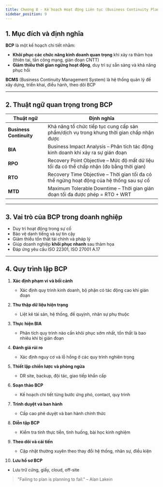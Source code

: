 ```yaml
---
title: Chương 8 - Kế hoạch Hoạt động Liên tục (Business Continuity Plan - BCP)
sidebar_position: 9
---
```


## 1. Mục đích và định nghĩa

**BCP** là một kế hoạch chi tiết nhằm:

- **Khôi phục các chức năng kinh doanh quan trọng** khi xảy ra thảm họa (thiên tai, tấn công mạng, gián đoạn CNTT)
- **Giảm thiểu thời gian ngừng hoạt động**, duy trì sự sẵn sàng và khả năng phục hồi

**BCMS** (Business Continuity Management System) là hệ thống quản lý để xây dựng, triển khai, điều hành, theo dõi BCP

---

## 2. Thuật ngữ quan trọng trong BCP

| Thuật ngữ               | Định nghĩa                                                                                |
| ----------------------- | ----------------------------------------------------------------------------------------- |
| **Business Continuity** | Khả năng tổ chức tiếp tục cung cấp sản phẩm/dịch vụ trong khung thời gian chấp nhận được  |
| **BIA**                 | Business Impact Analysis – Phân tích tác động kinh doanh khi xảy ra sự gián đoạn          |
| **RPO**                 | Recovery Point Objective – Mức độ mất dữ liệu tối đa có thể chấp nhận (đo bằng thời gian) |
| **RTO**                 | Recovery Time Objective – Thời gian tối đa có thể ngừng hoạt động của hệ thống sau sự cố  |
| **MTD**                 | Maximum Tolerable Downtime – Thời gian gián đoạn tối đa được phép = RTO + WRT             |

---

## 3. Vai trò của BCP trong doanh nghiệp

- Duy trì hoạt động trong sự cố
- Bảo vệ danh tiếng và sự tin cậy
- Giảm thiểu tổn thất tài chính và pháp lý
- Giúp doanh nghiệp **khổi phục nhanh** sau thảm họa
- Đáp ứng yêu cầu ISO 22301, ISO 27001 A.17

---

## 4. Quy trình lập BCP

1. **Xác định phạm vi và bối cảnh**

   - Xác định quy trình kinh doanh, bộ phận có tác động cao khi gián đoạn

2. **Thu thập dữ liệu hiện trạng**

   - Liệt kê tài sản, hệ thống, đề quyịnh, nhân sự phụ thuộc

3. **Thực hiện BIA**

   - Phân tích quy trình nào cần khôi phục sớm nhất, tổn thất là bao nhiêu khi bị gián đoạn

4. **Đánh giá rủi ro**

   - Xác định nguy cơ và lỗ hổng ở các quy trình nghiên trọng

5. **Thiết lập chiến lược và phòng ngừa**

   - DR site, backup, đội tác, giao tiếp khẩn cấp

6. **Soạn thảo BCP**

   - Kế hoạch chi tiết từng bước ứng phó, contact, quy trình

7. **Trình duyệt và ban hành**

   - Cấp cao phê duyệt và ban hành chính thức

8. **Diễn tập BCP**

   - Kiểm tra tính thực tiễn, tình huống, bài học kinh nghiệm

9. **Theo dõi và cải tiến**

   - Cập nhật thường xuyên theo thay đổi hệ thống, nhân sự, điều kiện

10. **Lưu hồ sơ BCP**

- Lưu trữ cứng, giấy, cloud, off-site

> "Failing to plan is planning to fail." – Alan Lakein
